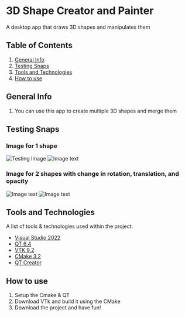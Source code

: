 # 3D Shape Creator and Painter 
A desktop app that draws 3D shapes and manipulates them

## Table of Contents
<a name="general-info"></a>
1. [General Info](#general-info)
<a name="testing-snaps"></a>
2. [Testing Snaps](#testing-snaps)
<a name="Tools-and-Technologies"></a>
3. [Tools and Technologies](#Tools-and-Technologies)
<a name="How-to-use"></a>
4. [How to use](#How-to-use)

## General Info

1. You can use this app to create multiple 3D shapes and merge them

## Testing Snaps

### Image for 1 shape
![Testing Image]( )
![Image text]( )
### Image for 2 shapes with change in rotation, translation, and opacity 
![Image text]( )
![Image text]( )

## Tools and Technologies
A list of tools & technologies used within the project:
* <a href='https://visualstudio.microsoft.com'>Visual Studio 2022</a>
* <a href='https://www.qt.io/download-open-source'>QT 6.4</a>
* <a href='https://vtk.org/download'>VTK 9.2</a>
* <a href='https://cmake.org/install'>CMake 3.2</a>
* <a href='https://www.qt.io/product/development-tools'>QT Creator</a>

## How to use
1. Setup the Cmake & QT
2. Download VTk and build it using the CMake
3. Download the project and have fun!
